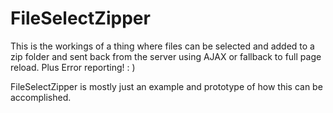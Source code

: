 FileSelectZipper
================

This is the workings of a thing where files can be selected and added to a zip folder and sent back from the server using AJAX or fallback to full page reload. Plus Error reporting! : )

FileSelectZipper is mostly just an example and prototype of how this can be accomplished.
